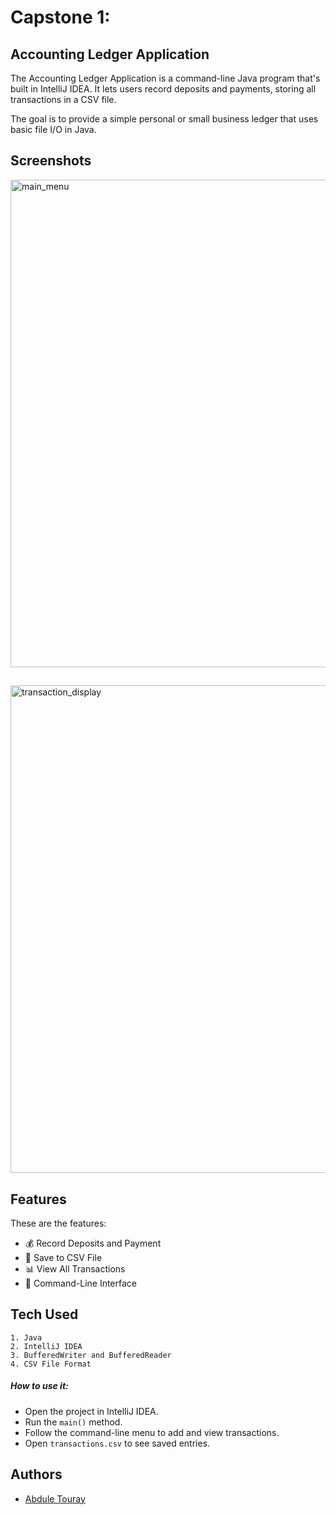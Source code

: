 
# Capstone 1: 
## Accounting Ledger Application

The Accounting Ledger Application is a command-line Java program that's built in IntelliJ IDEA. It lets users record deposits and payments, storing all transactions in a CSV file.

The goal is to provide a simple personal or small business ledger that uses basic file I/O in Java.

## Screenshots

<img width="780" alt="main_menu" src="https://github.com/user-attachments/assets/aaeb9713-bc74-42b0-90fd-5b6f5f49217d" />

##

<img width="780" alt="transaction_display" src="https://github.com/user-attachments/assets/a79f3d68-6376-49e5-8e65-e5891c373973" />



## Features

These are the features:

- 💰 Record Deposits and Payment
- 📄 Save to CSV File
- 📊 View All Transactions
- 🧠 Command-Line Interface


## Tech Used

    1. Java
    2. IntelliJ IDEA
    3. BufferedWriter and BufferedReader
    4. CSV File Format

##### How to use it:
- Open the project in IntelliJ IDEA.
- Run the `main()` method.
- Follow the command-line menu to add and view transactions.
- Open `transactions.csv` to see saved entries.


## Authors

- [Abdule Touray](https://github.com/abdule18/AccountingLedgerApp)

